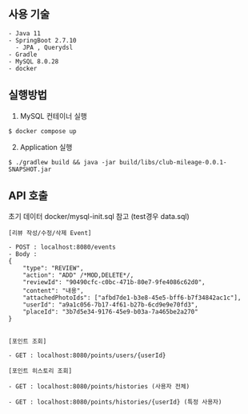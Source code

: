 
## 사용 기술

```
- Java 11
- SpringBoot 2.7.10
  - JPA , Querydsl
- Gradle
- MySQL 8.0.28
- docker
```

## 실행방법

1. MySQL 컨테이너 실행
```
$ docker compose up
```

2. Application 실행
```
$ ./gradlew build && java -jar build/libs/club-mileage-0.0.1-SNAPSHOT.jar
```


## API 호출 

초기 데이터 docker/mysql-init.sql 참고 (test경우 data.sql)


```
[리뷰 작성/수정/삭제 Event]

- POST : localhost:8080/events
- Body : 
{
    "type": "REVIEW",
    "action": "ADD" /*MOD,DELETE*/,
    "reviewId": "90490cfc-c0bc-471b-80e7-9fe4086c62d0",
    "content": "내용",
    "attachedPhotoIds": ["afbd7de1-b3e8-45e5-bff6-b7f34842ac1c"],
    "userId": "a9a1c056-7b17-4f61-b27b-6cd9e9e70fd3",
    "placeId": "3b7d5e34-9176-45e9-b03a-7a465be2a270"
}


[포인트 조회]

- GET : localhost:8080/points/users/{userId}

[포인트 히스토리 조회]

- GET : localhost:8080/points/histories (사용자 전체)

- GET : localhost:8080/points/histories/{userId} (특정 사용자)

```